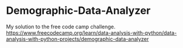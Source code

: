 # Demographic-Data-Analyzer
My solution to the free code camp challenge.
https://www.freecodecamp.org/learn/data-analysis-with-python/data-analysis-with-python-projects/demographic-data-analyzer
